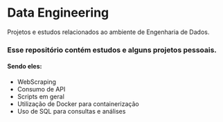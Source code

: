 # Data Engineering
Projetos e estudos relacionados ao ambiente de Engenharia de Dados.

### Esse repositório contém estudos e alguns projetos pessoais.

#### Sendo eles:
* WebScraping
* Consumo de API
* Scripts em geral
* Utilização de Docker para containerização
* Uso de SQL para consultas e análises
